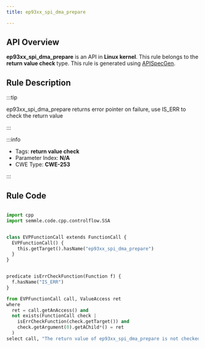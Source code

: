 ```yaml
---
title: ep93xx_spi_dma_prepare

---
```



## API Overview
**ep93xx_spi_dma_prepare** is an API in **Linux kernel**. This rule belongs to the **return value check** type. This rule is generated using [APISpecGen](../../tools/APISpecGen).
## Rule Description

:::tip

ep93xx_spi_dma_prepare returns error pointer on failure, use IS_ERR to check the return value

:::

:::info

- Tags: **return value check**
- Parameter Index: **N/A**
- CWE Type: **CWE-253**

:::

## Rule Code
```python

import cpp
import semmle.code.cpp.controlflow.SSA


class EVPFunctionCall extends FunctionCall {
  EVPFunctionCall() {
    this.getTarget().hasName("ep93xx_spi_dma_prepare")
  }
}


predicate isErrCheckFunction(Function f) {
  f.hasName("IS_ERR") 
}

from EVPFunctionCall call, ValueAccess ret
where
  ret = call.getAnAccess() and
  not exists(FunctionCall check |
    isErrCheckFunction(check.getTarget()) and
    check.getArgument(0).getAChild*() = ret
  )
select call, "The return value of ep93xx_spi_dma_prepare is not checked with IS_ERR."
    
```